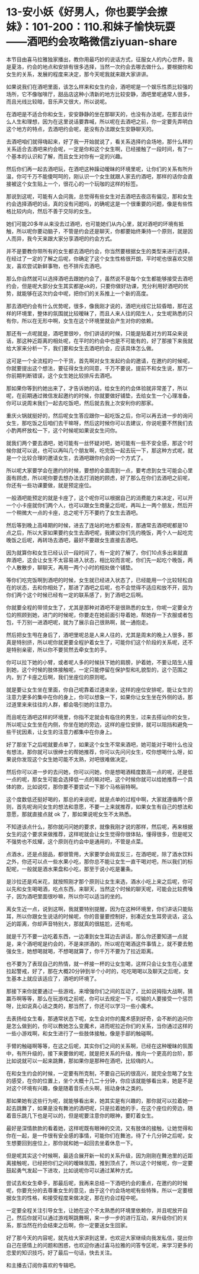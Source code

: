 # 13-安小妖《好男人，你也要学会撩妹》：101-200：110.和妹子愉快玩耍——酒吧约会攻略微信ziyuan-share

本节目由喜马拉雅独家播出，教你用最巧妙的说话方式，征服女人的内心世界，我是夏洛，约会的地点和安排有很多选择，当然一次约会去哪去做什么，要根据你和女生的关系，发展的程度来决定，那今天呢我就来跟大家讲讲。

如果说我们在酒吧里面，该怎么样来和女生约会，酒吧呢是一个娱乐性质比较强的场所，它不像咖啡厅，甜品店这种小清新的地方比较安静，酒吧里呢通常人很多，而且光线比较暗，音乐声又很大，所以说呢。

在酒吧是不适合你和女生，安安静静的坐在那聊天的，也没有办法呢，在那去谈什么人生和理想，因为在这里说话要靠喊，所以呢在去酒吧之前，你一定要先弄明白这个地方的特点，去酒吧约会呢，是没有办法跟女生安静聊天的。

去酒吧咱们就得嗨起来，好了我一开始就说了，看关系选择约会场地，那什么样的关系适合去酒吧来约会呢，一定是你和这个女生啊，已经接触了一段时间，有了一个基本的认识和了解，而且女生对你有一定的兴趣。

然后你们再一起去酒吧玩，在酒吧这种躁动暧昧的环境里呢，让你们的关系有所升温，你可千万不能傻呵呵的，刚认识一个女生就跟人家去约酒吧，那样的话你会直接被这个女生贴上一个，很花心的一个玩咖的这样的标签。

那说到这呢，可能有人会问我，总觉得有些女生对去酒吧去夜店有偏见，那和女生约会选择酒吧的话，真的没有问题吗，的确呢这是一个很重要的问题，像是有些性格比较内向，然后不善于交际的女生。

她们可能20多年从来没去过酒吧，也可能她们从内心里，就对酒吧的环境有抵触，所以呢你要动脑子，不管是约会还是聊天，你都要始终秉持一个原则，就是因人而异，我今天来跟大家分享酒吧的约会方式。

并不是要教你带所有的女生都去酒吧约会，你当然要根据女生的类型来进行选择，在经过了一定的了解之后呢，你确定了这个女生性格很开朗，平时呢也很喜欢交朋友，喜欢尝试新鲜事物，也不排斥去酒吧。

那么你自然就可以选择酒吧去跟她约会了，虽然说不是每个女生都能够接受去酒吧约会，但是呢大部分女生其实都是ok的，只要你做好功课，充分利用好酒吧的优势，就能够在这次约会中呢，把你们的关系推上一个新的高度。

那去酒吧约会有什么优势呢，很多，像我刚才说的，酒吧光线它比较昏暗，那在这样的环境里，整体的氛围就比较暧昧了，而且人来人往的陌生人，女生呢熟悉的只有你，所以在无形中啊，女生在这个环境里就会产生对你的依赖。

那还有一点呢就是，酒吧里很吵，你们讲话的时候，只能是贴着对方的耳朵来说话，那这种近距离的相处呢，在平时的约会中也是不可能有的，好了那接下来我就给大家来分析一下，我们要和女生去酒吧约会，应该具体怎么做。

这可是一个全流程的一个干货，首先啊对女生发起约会的邀请，在邀约的时候呢，你就要提出这个想法，要征得女生的同意，千万不要说，提前不和女生说，那万一你前期判断错误，这个女生她比较排斥去酒吧。

那如果你等到约她出来了，才告诉她的话，给女生的约会体验就非常差了，所以呢，在前期通过微信发起邀约的时候，你就要做好铺垫，去给女生一个心理准备，你可以说周末我们一起去吃饭吧，然后就去我上次安利你的那家。

重庆火锅就挺好的，然后呢女生答应跟你一起吃饭之后，你可以再去进一步的询问女生，那吃饭之后咱们去干嘛呀，然后这时候你可以去建议，你说呃要不然我们去小酌两杯放松一下，这个时候呢如果说女生问你。

就我们两个要去酒吧，她可能有一丝怀疑对吧，她可能有一些不安全感，那这个时候你就可以说，也可以再叫几个朋友啊，吃完饭一起去玩一下，那这种方式呢，就是一个比较合理的邀请女生，去酒吧跟你约会的一个方式了。

所以呢大家要学会在邀约的时候，要想的全面周到一点，要考虑到女生可能会心里面有顾虑，所以呢你要去想办法去打消她的顾虑，好了那么在你们去酒吧之前呢，你还有一些功课要做，就是预定座位。

一般酒吧能预定的就是卡座了，这个呢你可以根据自己的消费能力来决定，可以开一个小卡座就你们两个人，也可以跟女生商量之后呢，再叫上一两个朋友，然后开一个稍微大一点的卡座，总之呢千万不要约了女生去酒吧。

然后等到晚上高峰期的时候，进去了连站的地方都没有，那通常去酒吧呢都是10点之后，所以大家如果要约女生去酒吧呢，我建议你们先约晚饭，两个人一起吃完晚饭之后呢，再转场去酒吧，最好不要跟女生直接去酒吧。

因为就算你和女生已经认识一段时间了，有一定的了解了，你们10点多出来就直奔酒吧，这会让女生不太容易进入状态，相比较而言呢，你们先一起吃个晚饭，两个人散散步，聊聊天，再用一两个小时的相处做个铺垫。

等你们吃完饭啊到酒吧的时候，女生就已经进入状态了，已经能用一个比较轻松自在的状态，去和你相处了，那进了酒吧之后呢，也不会觉得不适应和放不开，因为你们两个这个时候已经有一定的联系感了，到了酒吧之后啊。

你就要全程的带领女生了，尤其是那种对酒吧不是很熟悉的女生，你呢一定要全方位的照顾到她，进门的时候呢，你要走在她前面引导着她，帮她存一下衣服或者包包，千万别一进酒吧呢，就为了展示自己很熟啊，就一通抱走。

然后把女生甩在身后了，酒吧里呢总是人来人往的，尤其是周末的晚上人很多，那真是特别挤，所以呢你就更要全程护着女生了，可能你们这个阶段的关系呢，还不是特别亲密，所以你不要贸然去牵女生的手。

你可以拉下她的小臂，或者呢人多的时候扶下她的肩膀，护着她，不要让陌生人撞到她，这个时候的肢体接触呢，一定只能停留在保护型和礼貌型的，这个范围之内，到了卡座之后啊，我们坐座位的原则呢。

就是要让女生坐在里面，你自己呢靠着过道来坐，这样的座位安排呢，能让女生的注意力更多的集中在你的身上，你可以想象一下，如果你让女生坐在外侧的话，那过道里来来往往的人群，都会吸引她的注意力。

而且呢在酒吧这样的环境里，你指不定就会有临住的男生，过来去搭讪你的女生，所以呢让女生坐在内侧，你坐在她的旁边，这样的座位安排，就可以阻挡和避免一些干扰因素，让女生的注意力都集中在你身上。

好了那坐下之后呢就要点单了，如果这个女生不常来酒吧，她可能对于喝什么也没有想法，那你就可以很绅士的帮她推荐，你可以先问问女生，哎你想喝什么呀，如果说你发现这个女生她可能不太熟，对吧很难做决定。

然后你可以进一步的去问她，你可以问她，你是想喝酒精度数高一点的呢，还是低一点的呢，那女生可能会选择低一点的嘛对吧，这个时候你就可以给她推荐一个具体的款，比如说哎，那你要不要尝试一下那个马格丽特啊。

这个度数低还挺好喝的，那总的来说呢，就是点单的过程中啊，大家就遵循两个原则，首先呢询问女生的想法和意愿，不要一上来就推荐，如果女生有自己的想法和意愿，那就直接点就 ok 了，那如果说呢女生不太熟悉。

不知道该点什么，那你就问问她的要求，就像我刚才说的那样，然后呢，再来根据女生的这个要求来做推荐，这样呢就会让女生觉得你很体贴，懂得很多，但是呢又不强势也不炫耀，这个原则在约会中是通用的，不管是点菜。

点酒水，还是点甜品，都很管用，大家要学会局宜反三，在酒吧呢，除了酒水饮料之外，你还可以点一些水果小吃，那你总不能让女生一直干喝对吧，所以我们的标配呢，一般就是酒水果盘和小吃，那至于说小吃是薯条。

是沙拉还是鸡米花，就按照刚才那个原则让女生来选，酒水小吃上来之后呢，你可以先和女生喝喝酒，吃点东西，来聊天，当然这个时候的聊天呢，可能会比较费嗓子，因为酒吧里面很吵嘛，所以你可以适当的坐的。

离女生近一点，说到这啊，我就要特别提醒，因为在这种环境里，你们讲话只能贴耳，所以你跟女生说话的时候呢，你的音量要控制好，别凑近女生耳旁说话，这么近的距离，你却声音特别大，那就真的很尴尬，还有呢。

就是千万不要一边吃着东西，一边凑到女生耳边去讲话，那么你还要知道一点就是，来个酒吧呢是约会的，不是来拼酒的，所以呢在喝酒这件事情上，就不要去勉强女生，她想喝就喝，不想喝就算了，你千万不要为了拉近距离。

也不要为了表现自己的热情，就一杯接一杯的让女生喝，这样只会让女生在心底里拉起警戒，好了，那在大概20分钟到半个小时的，吃吃喝喝以及聊天之后呢，女生基本上就应该适应了，酒吧的环境了。

那接下来你就要通过一些游戏，来增强你们之间的互动了，比如说拇指大战啊，猜赢币啊等等，那么在玩游戏之前呢，你可以去规定一下，哎输的人要接受一个惩罚呀，比如说真心话之类的，那当然了，你还可以学习一些小魔术。

去表扬给女生看，那通常状态下呢，女生会对你的魔术感到好奇，会不断的追问你是怎么做到的，你可以教她怎么变魔术，进而呢拉近你们的关系，当你通过这样的一些小游戏啊，和女生进行了一些肢体接触，像是手部的触碰啊。

手臂的触碰啊等等，在这之后呢，其实你们之间的关系啊，已经在这种暧昧的氛围中，有所升级的，接下来要做的呢，就是把关系的升级，推向一个更高的台阶，那比如说就可以一起来跳舞，那如果你是那种在酒吧，比较嗨的人。

在和女生约会的时候，一定要有所克制，不要自己玩的很高兴，就完全忽略了女生的感受，在你的位置上，坐个大概十几二十分钟，你应该就能够看出来，她是不是对这个环境有兴趣，像是随着音乐点头啊，摇动身体之类的。

那如果她有这些行为呢，就能够看出来，她其实是有兴趣的，那你就可以拉着她一起去跳舞了，如果是没有舞池的酒吧呢，只是拉着她的手，在这个座位的旁边，随着音乐跳几下也是可以的，但是呢要注意你的眼神，要盯着女生。

最好是深情款款的看着她，这样呢既有眼神的交流，又有肢体的接触，让她觉得和你在一起，是一件很有安全感的事情，可能你们在舞池，待了十几分钟之后呢，女生想要回到座位上，那你就和她一起回去坐着休息一下。

但是呢其实这个时候啊，最适合展开新一轮的关系升级，因为刚刚在舞池里的近距离接触呢，已经把你们之间的暧昧氛围，推到顶点了，所以这个时候呢，你一定要鼓起勇气发起一下进攻，比如说呢你可以通过某种方式。

尝试去和女生牵手，那最后呢，我再来总结一下酒吧约会的重点，在邀约的时候呢，你要充分的去尊重女生的意见，由于这个约会场地呢有些特殊，所以一定要根据女生的性格，和接受程度来做决定，那在约会过程中呢。

一定要全程关注引导女生，让她在这个不太熟悉的环境里依赖你，并且呢放开自己，然后你就可以通过游戏啊跳舞啊，来一步一步的进行互动，来升级你们的关系，那当然在约会结束之后啊，你一定要送女生回家。

好了那今天的内容呢，就先给大家讲到这里，也欢迎大家继续向我发私信，提出你自己在感情上的问题和困惑，也欢迎你通过喜马拉雅的问答专区呢，来学习更多的恋爱的知识技巧，好了最后一句话，快去关注。

和主播去订阅你喜欢的专辑吧。